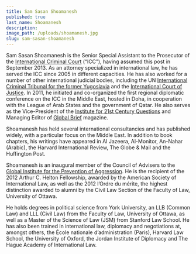 ```yaml
---
title: Sam Sasan Shoamanesh
published: true
last_name: Shoamanesh
description:
image_path: /uploads/shoamanesh.jpg
slug: sam-sasan-shoamanesh
---
```



Sam Sasan Shoamanesh is the Senior Special Assistant to the Prosecutor of the [International Criminal Court](http://www.icc-cpi.int/) (“ICC”), having assumed this post in September 2013. As an attorney specialized in international law, he has served the ICC since 2005 in different capacities. He has also worked for a number of other international judicial bodies, including the UN [International Criminal Tribunal for the former Yugoslavia](http://www.icty.org/) and the [International Court of Justice](http://www.icj-cij.org/homepage/). In 2011, he initiated and co-organized the first regional diplomatic conference on the ICC in the Middle East, hosted in Doha, in cooperation with the League of Arab States and the government of Qatar. He also serves as the Vice-President of the [Institute for 21st Century Questions](http://www.i21cq.com/) and Managing Editor of [Global Brief](http://globalbrief.ca/) magazine.

Shoamanesh has held several international consultancies and has published widely, with a particular focus on the Middle East. In addition to book chapters, his writings have appeared in Al Jazeera, Al-Monitor, An-Nahar (Arabic), the Harvard International Review, The Globe & Mail and the Huffington Post.

Shoamanesh is an inaugural member of the Council of Advisers to the [Global Institute for the Prevention of Aggression](http://crimeofaggression.info/the-campaign/the-global-institute-for-the-prevention-of-aggression/). He is the recipient of the 2012 Arthur C. Helton Fellowship, awarded by the American Society of International Law, as well as the 2012 l’Ordre du m&eacute;rite, the highest distinction awarded to alumni by the Civil Law Section of the Faculty of Law, University of Ottawa.

He holds degrees in political science from York University, an LLB (Common Law) and LLL (Civil Law) from the Faculty of Law, University of Ottawa, as well as a Master of the Science of Law (JSM) from Stanford Law School. He has also been trained in international law, diplomacy and negotiations at, amongst others, the &Eacute;cole nationale d’administration (Paris), Harvard Law School, the University of Oxford, the Jordan Institute of Diplomacy and The Hague Academy of International Law.
